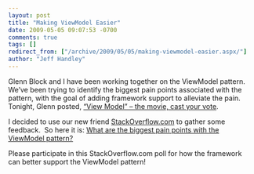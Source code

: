 ```yaml
---
layout: post
title: "Making ViewModel Easier"
date: 2009-05-05 09:07:53 -0700
comments: true
tags: []
redirect_from: ["/archive/2009/05/05/making-viewmodel-easier.aspx/"]
author: "Jeff Handley"
---
```

<!-- more -->
<p>Glenn Block and I have been working together on the ViewModel pattern.  We’ve been trying to identify the biggest pain points associated with the pattern, with the goal of adding framework support to alleviate the pain.  Tonight, Glenn posted, <a target="_blank" href="http://codebetter.com/blogs/glenn.block/archive/2009/05/04/view-model-the-movie-cast-your-vote.aspx">“View Model” – the movie, cast your vote</a>.</p>
<p>I decided to use our new friend <a target="_blank" href="http://www.stackoverflow.com">StackOverflow.com</a> to gather some feedback.  So here it is: <a target="_blank" href="http://stackoverflow.com/questions/823992/what-are-the-biggest-pain-points-with-the-viewmodel-pattern">What are the biggest pain points with the ViewModel pattern?</a></p>
<p>Please participate in this StackOverflow.com poll for how the framework can better support the ViewModel pattern!</p>


